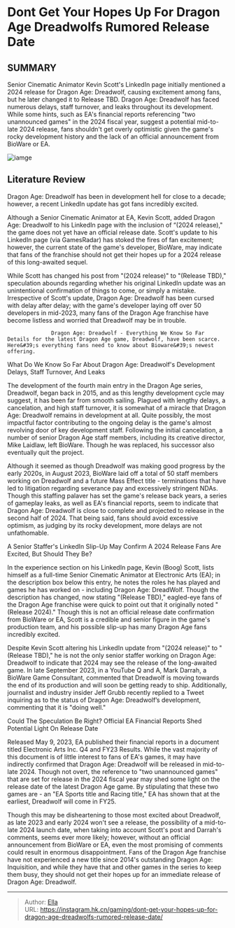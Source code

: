 # Dont Get Your Hopes Up For Dragon Age Dreadwolfs Rumored Release Date


## SUMMARY 



  Senior Cinematic Animator Kevin Scott&#39;s LinkedIn page initially mentioned a 2024 release for Dragon Age: Dreadwolf, causing excitement among fans, but he later changed it to Release TBD.   Dragon Age: Dreadwolf has faced numerous delays, staff turnover, and leaks throughout its development.   While some hints, such as EA&#39;s financial reports referencing &#34;two unannounced games&#34; in the 2024 fiscal year, suggest a potential mid-to-late 2024 release, fans shouldn&#39;t get overly optimistic given the game&#39;s rocky development history and the lack of an official announcement from BioWare or EA.  

![iamge](https://static1.srcdn.com/wordpress/wp-content/uploads/2023/11/don-t-get-your-hopes-up-for-dragon-age-dreadwolf-s-rumored-release-date.jpg)

## Literature Review

Dragon Age: Dreadwolf has been in development hell for close to a decade; however, a recent LinkedIn update has got fans incredibly excited.




Although a Senior Cinematic Animator at EA, Kevin Scott, added Dragon Age: Dreadwolf to his LinkedIn page with the inclusion of “(2024 release),&#34; the game does not yet have an official release date. Scott&#39;s update to his LinkedIn page (via GamesRadar) has stoked the fires of fan excitement; however, the current state of the game&#39;s developer, BioWare, may indicate that fans of the franchise should not get their hopes up for a 2024 release of this long-awaited sequel.




While Scott has changed his post from &#34;(2024 release)&#34; to &#34;(Release TBD),&#34; speculation abounds regarding whether his original LinkedIn update was an unintentional confirmation of things to come, or simply a mistake. Irrespective of Scott&#39;s update, Dragon Age: Dreadwolf has been cursed with delay after delay; with the game&#39;s developer laying off over 50 developers in mid-2023, many fans of the Dragon Age franchise have become listless and worried that Dreadwolf may be in trouble.

                  Dragon Age: Dreadwolf - Everything We Know So Far   Details for the latest Dragon Age game, Dreadwolf, have been scarce. Here&#39;s everything fans need to know about Bioware&#39;s newest offering.   


 What Do We Know So Far About Dragon Age: Dreadwolf&#39;s Development 
Delays, Staff Turnover, And Leaks
          

The development of the fourth main entry in the Dragon Age series, Dreadwolf, began back in 2015, and as this lengthy development cycle may suggest, it has been far from smooth sailing. Plagued with lengthy delays, a cancelation, and high staff turnover, it is somewhat of a miracle that Dragon Age: Dreadwolf remains in development at all. Quite possibly, the most impactful factor contributing to the ongoing delay is the game&#39;s almost revolving door of key development staff. Following the initial cancelation, a number of senior Dragon Age staff members, including its creative director, Mike Laidlaw, left BioWare. Though he was replaced, his successor also eventually quit the project.




Although it seemed as though Dreadwolf was making good progress by the early 2020s, in August 2023, BioWare laid off a total of 50 staff members working on Dreadwolf and a future Mass Effect title - terminations that have led to litigation regarding severance pay and excessively stringent NDAs. Though this staffing palaver has set the game&#39;s release back years, a series of gameplay leaks, as well as EA&#39;s financial reports, seem to indicate that Dragon Age: Dreadwolf is close to complete and projected to release in the second half of 2024. That being said, fans should avoid excessive optimism, as judging by its rocky development, more delays are not unfathomable.



 A Senior Staffer&#39;s LinkedIn Slip-Up May Confirm A 2024 Release 
Fans Are Excited, But Should They Be?
         

In the experience section on his LinkedIn page, Kevin (Boog) Scott, lists himself as a full-time Senior Cinematic Animator at Electronic Arts (EA); in the description box below this entry, he notes the roles he has played and games he has worked on - including Dragon Age: DreadWolf. Though the description has changed, now stating &#34;(Release TBD),&#34; eagled-eye fans of the Dragon Age franchise were quick to point out that it originally noted &#34;(Release 2024).&#34; Though this is not an official release date confirmation from BioWare or EA, Scott is a credible and senior figure in the game&#39;s production team, and his possible slip-up has many Dragon Age fans incredibly excited.




Despite Kevin Scott altering his LinkedIn update from &#34;(2024 release)&#34; to &#34;(Release TBD),&#34; he is not the only senior staffer working on Dragon Age: Dreadwolf to indicate that 2024 may see the release of the long-awaited game. In late September 2023, in a YouTube Q and A, Mark Darrah, a BioWare Game Consultant, commented that Dreadwolf is moving towards the end of its production and will soon be getting ready to ship. Additionally, journalist and industry insider Jeff Grubb recently replied to a Tweet inquiring as to the status of Dragon Age: Dreadwolf’s development, commenting that it is &#34;doing well.&#34;


 



 Could The Speculation Be Right? 
Official EA Financial Reports Shed Potential Light On Release Date
          




Released May 9, 2023, EA published their financial reports in a document titled Electronic Arts Inc. Q4 and FY23 Results. While the vast majority of this document is of little interest to fans of EA&#39;s games, it may have indirectly confirmed that Dragon Age: Dreadwolf will be released in mid-to-late 2024. Though not overt, the reference to &#34;two unannounced games&#34; that are set for release in the 2024 fiscal year may shed some light on the release date of the latest Dragon Age game. By stipulating that these two games are - an &#34;EA Sports title and Racing title,&#34; EA has shown that at the earliest, Dreadwolf will come in FY25.

Though this may be disheartening to those most excited about Dreadwolf, as late 2023 and early 2024 won&#39;t see a release, the possibility of a mid-to-late 2024 launch date, when taking into account Scott&#39;s post and Darrah&#39;s comments, seems ever more likely; however, without an official announcement from BioWare or EA, even the most promising of comments could result in enormous disappointment. Fans of the Dragon Age franchise have not experienced a new title since 2014&#39;s outstanding Dragon Age: Inquisition, and while they have that and other games in the series to keep them busy, they should not get their hopes up for an immediate release of Dragon Age: Dreadwolf.






---

> Author: [Ella](https://instagram.hk.cn/)  
> URL: https://instagram.hk.cn/gaming/dont-get-your-hopes-up-for-dragon-age-dreadwolfs-rumored-release-date/  

